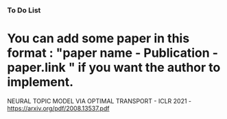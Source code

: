 ### To Do List
# You can add some paper in this format : "paper name - Publication - paper.link " if you want the author to implement. 

NEURAL TOPIC MODEL VIA OPTIMAL TRANSPORT - ICLR 2021 - https://arxiv.org/pdf/2008.13537.pdf
